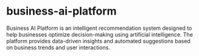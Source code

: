 # business-ai-platform
Business AI Platform is an intelligent recommendation system designed to help businesses optimize decision-making using artificial intelligence. The platform provides data-driven insights and automated suggestions based on business trends and user interactions.
